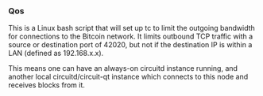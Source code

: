 ### Qos ###

This is a Linux bash script that will set up tc to limit the outgoing bandwidth for connections to the Bitcoin network. It limits outbound TCP traffic with a source or destination port of 42020, but not if the destination IP is within a LAN (defined as 192.168.x.x).

This means one can have an always-on circuitd instance running, and another local circuitd/circuit-qt instance which connects to this node and receives blocks from it.
